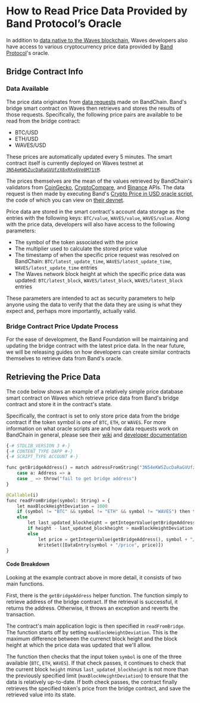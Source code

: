 # How to Read Price Data Provided by Band Protocol’s Oracle

In addition to [data native to the Waves blockchain](/en/building-apps/how-to/basic/retrieve), Waves developers also have access to various cryptocurrency price data provided by [Band Protocol](https://bandprotocol.com/)'s oracle.

## Bridge Contract Info

### Data Available

The price data originates from [data requests](https://github.com/bandprotocol/bandchain/wiki/System-Overview#oracle-data-request) made on BandChain. Band's bridge smart contract on Waves then retrieves and stores the results of those requests. Specifically, the following price pairs are available to be read from the bridge contract:

- BTC/USD
- ETH/USD
- WAVES/USD

These prices are automatically updated every 5 minutes. The smart contract itself is currently deployed on Waves testnet at [`3N54eKW5ZucDaRaGVUfzX8xRXv6Ve8M71tM`](https://wavesexplorer.com/testnet/address/3N54eKW5ZucDaRaGVUfzX8xRXv6Ve8M71tM/script).

The prices themselves are the mean of the values retrieved by BandChain's validators from [CoinGecko](https://www.coingecko.com/api/documentations/v3), [CryptoCompare](https://min-api.cryptocompare.com/), and [Binance](https://github.com/binance-exchange/binance-official-api-docs/blob/master/rest-api.md) APIs. The data request is then made by executing Band's [Crypto Price in USD oracle script](https://docs.bandchain.org/built-in-oracle-scripts/crypto-price-1), the code of which you can view on [their devnet](https://guanyu-devnet.cosmoscan.io/oracle-script/1).

Price data are stored in the smart contract's account data storage as the entries with the following keys: `BTC/value`, `WAVES/value`, `WAVES/value`. Along with the price data, developers will also have access to the following parameters:

- The symbol of the token associated with the price
- The multiplier used to calculate the stored price value
- The timestamp of when the specific price request was resolved on BandChain: `BTC/latest_update_time`, `WAVES/latest_update_time`, `WAVES/latest_update_time` entries
- The Waves network block height at which the specific price data was updated: `BTC/latest_block`, `WAVES/latest_block`, `WAVES/latest_block` entries

These parameters are intended to act as security parameters to help anyone using the data to verify that the data they are using is what they expect and, perhaps more importantly, actually valid.

### Bridge Contract Price Update Process

For the ease of development, the Band Foundation will be maintaining and updating the bridge contract with the latest price data. In the near future, we will be releasing guides on how developers can create similar contracts themselves to retrieve data from Band's oracle.

## Retrieving the Price Data

The code below shows an example of a relatively simple price database smart contract on Waves which retrieve price data from Band's bridge contract and store it in the contract's state. 

Specifically, the contract is set to only store price data from the bridge contract if the token symbol is one of `BTC`, `ETH`, or `WAVES`. For more information on what oracle scripts are and how data requests work on BandChain in general, please see their [wiki](https://github.com/bandprotocol/bandchain/wiki/System-Overview#oracle-data-request) and [developer documentation](https://docs.bandchain.org/dapp-developers/requesting-data-from-bandchain)

```python
{-# STDLIB_VERSION 3 #-}
{-# CONTENT_TYPE DAPP #-}
{-# SCRIPT_TYPE ACCOUNT #-}

func getBridgeAddress() = match addressFromString("3N54eKW5ZucDaRaGVUfzX8xRXv6Ve8M71tM") {
    case a: Address => a
    case _ => throw("fail to get bridge address")
}

@Callable(i)
func readFromBridge(symbol: String) = {
    let maxBlockHeightDeviation = 1000
    if (symbol != "BTC" && symbol != "ETH" && symbol != "WAVES") then throw("Invalid symbol")
    else
        let last_updated_blockheight = getIntegerValue(getBridgeAddress(),symbol + "/latest_block")
        if height - last_updated_blockheight > maxBlockHeightDeviation then throw("Data retrieved from bridge is too old")
        else 
            let price = getIntegerValue(getBridgeAddress(), symbol + "/value")
            WriteSet([DataEntry(symbol + "/price", price)])
}
```

#### Code Breakdown

Looking at the example contract above in more detail, it consists of two main functions.

First, there is the `getBridgeAddress` helper function. The function simply to retrieve address of the bridge contract. If the retrieval is successful, it returns the address. Otherwise, it throws an exception and reverts the transaction.

The contract's main application logic is then specified in `readFromBridge`. The function starts off by setting `maxBlockHeightDeviation`. This is the maximum difference between the currenct block height and the block height at which the price data was updated that we'll allow. 

The function then checks that the input token `symbol` is one of the three available (`BTC`, `ETH`, `WAVES`). If that check passes, it continues to check that the current block `height` minus `last_updated_blockheight` is not more than the previously specified limit (`maxBlockHeightDeviation`) to ensure that the data is relatively up-to-date. If both check passes, the contract finally retrieves the specified token's price from the bridge contract, and save the retrieved value into its state.
